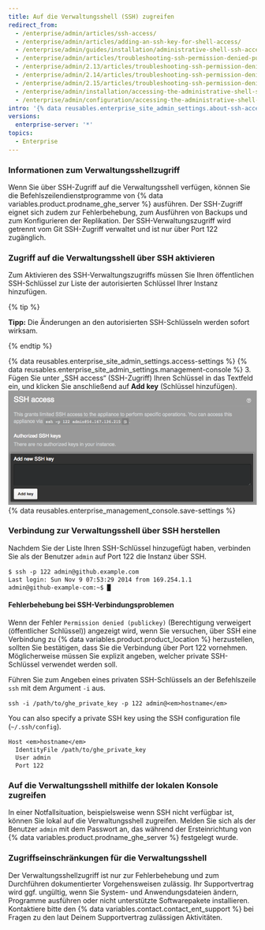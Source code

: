 ```yaml
---
title: Auf die Verwaltungsshell (SSH) zugreifen
redirect_from:
  - /enterprise/admin/articles/ssh-access/
  - /enterprise/admin/articles/adding-an-ssh-key-for-shell-access/
  - /enterprise/admin/guides/installation/administrative-shell-ssh-access/
  - /enterprise/admin/articles/troubleshooting-ssh-permission-denied-publickey/
  - /enterprise/admin/2.13/articles/troubleshooting-ssh-permission-denied-publickey/
  - /enterprise/admin/2.14/articles/troubleshooting-ssh-permission-denied-publickey/
  - /enterprise/admin/2.15/articles/troubleshooting-ssh-permission-denied-publickey/
  - /enterprise/admin/installation/accessing-the-administrative-shell-ssh
  - /enterprise/admin/configuration/accessing-the-administrative-shell-ssh
intro: '{% data reusables.enterprise_site_admin_settings.about-ssh-access %}'
versions:
  enterprise-server: '*'
topics:
  - Enterprise
---
```


### Informationen zum Verwaltungsshellzugriff

Wenn Sie über SSH-Zugriff auf die Verwaltungsshell verfügen, können Sie die Befehlszeilendienstprogramme von {% data variables.product.prodname_ghe_server %} ausführen. Der SSH-Zugriff eignet sich zudem zur Fehlerbehebung, zum Ausführen von Backups und zum Konfigurieren der Replikation. Der SSH-Verwaltungszugriff wird getrennt vom Git SSH-Zugriff verwaltet und ist nur über Port 122 zugänglich.

### Zugriff auf die Verwaltungsshell über SSH aktivieren

Zum Aktivieren des SSH-Verwaltungszugriffs müssen Sie Ihren öffentlichen SSH-Schlüssel zur Liste der autorisierten Schlüssel Ihrer Instanz hinzufügen.

{% tip %}

**Tipp:** Die Änderungen an den autorisierten SSH-Schlüsseln werden sofort wirksam.

{% endtip %}

{% data reusables.enterprise_site_admin_settings.access-settings %}
{% data reusables.enterprise_site_admin_settings.management-console %}
3. Fügen Sie unter „SSH access“ (SSH-Zugriff) Ihren Schlüssel in das Textfeld ein, und klicken Sie anschließend auf **Add key** (Schlüssel hinzufügen). ![Textfeld und Schaltfläche zum Hinzufügen eines SSH-Schlüssels](/assets/images/enterprise/settings/add-authorized-ssh-key-admin-shell.png)
{% data reusables.enterprise_management_console.save-settings %}

### Verbindung zur Verwaltungsshell über SSH herstellen

Nachdem Sie der Liste Ihren SSH-Schlüssel hinzugefügt haben, verbinden Sie als der Benutzer `admin` auf Port 122 die Instanz über SSH.

```shell
$ ssh -p 122 admin@github.example.com
Last login: Sun Nov 9 07:53:29 2014 from 169.254.1.1
admin@github-example-com:~$ █
```

#### Fehlerbehebung bei SSH-Verbindungsproblemen

Wenn der Fehler `Permission denied (publickey)` (Berechtigung verweigert (öffentlicher Schlüssel)) angezeigt wird, wenn Sie versuchen, über SSH eine Verbindung zu {% data variables.product.product_location %} herzustellen, sollten Sie bestätigen, dass Sie die Verbindung über Port 122 vornehmen. Möglicherweise müssen Sie explizit angeben, welcher private SSH-Schlüssel verwendet werden soll.

Führen Sie zum Angeben eines privaten SSH-Schlüssels an der Befehlszeile `ssh` mit dem Argument `-i` aus.

```shell
ssh -i /path/to/ghe_private_key -p 122 admin@<em>hostname</em>
```

You can also specify a private SSH key using the SSH configuration file (`~/.ssh/config`).

```shell
Host <em>hostname</em>
  IdentityFile /path/to/ghe_private_key
  User admin
  Port 122
```

### Auf die Verwaltungsshell mithilfe der lokalen Konsole zugreifen

In einer Notfallsituation, beispielsweise wenn SSH nicht verfügbar ist, können Sie lokal auf die Verwaltungsshell zugreifen. Melden Sie sich als der Benutzer `admin` mit dem Passwort an, das während der Ersteinrichtung von {% data variables.product.prodname_ghe_server %} festgelegt wurde.

### Zugriffseinschränkungen für die Verwaltungsshell

Der Verwaltungsshellzugriff ist nur zur Fehlerbehebung und zum Durchführen dokumentierter Vorgehensweisen zulässig. Ihr Supportvertrag wird ggf. ungültig, wenn Sie System- und Anwendungsdateien ändern, Programme ausführen oder nicht unterstützte Softwarepakete installieren. Kontaktiere bitte den {% data variables.contact.contact_ent_support %} bei Fragen zu den laut Deinem Supportvertrag zulässigen Aktivitäten.
